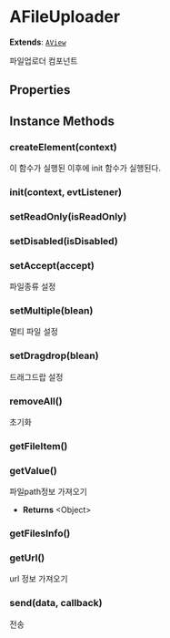 # AFileUploader
**Extends**: [`AView`](AView.html#AView)

파일업로더 컴포넌트
 

## Properties



## Instance Methods

 
 
###  createElement(context)

이 함수가 실행된 이후에 init 함수가 실행된다. 

###  init(context, evtListener)

###  setReadOnly(isReadOnly)
 
###  setDisabled(isDisabled)
 
###  setAccept(accept)

파일종류 설정
###  setMultiple(blean)
 
멀티 파일 설정
###  setDragdrop(blean)
 
드래그드랍 설정

###  removeAll()

초기화

###  getFileItem()


###  getValue()

파일path정보 가져오기
 
- **Returns** \<Object>

 
    

###  getFilesInfo()

###  getUrl()
url 정보 가져오기

###  send(data, callback)
전송



